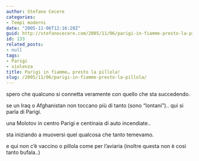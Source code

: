 ```yaml
---
author: Stefano Cecere
categories:
- Tempi moderni
date: "2005-11-06T12:16:28Z"
guid: http://stefanocecere.com/2005/11/06/parigi-in-fiamme-presto-la-pillola/
id: 133
related_posts:
- null
tags:
- Parigi
- violenza
title: Parigi in fiamme… presto la pillola!
slug: /2005/11/06/parigi-in-fiamme-presto-la-pillola/
---
```


<img src='/wp-content/pariginfiamme.jpg' alt='' align='left' />spero che qualcuno si connetta veramente con quello che sta succedendo.

se un Iraq o Afghanistan non toccano più di tanto (sono &#8220;lontani&#8221;).. qui si parla di Parigi.
  
una Molotov in centro Parigi e centinaia di auto incendiate..
  
sta iniziando a muoversi quel qualcosa che tanto temevamo.
  
e qui non c&#8217;è vaccino o pillola come per l&#8217;aviaria (inoltre questa non è così tanto bufala..)